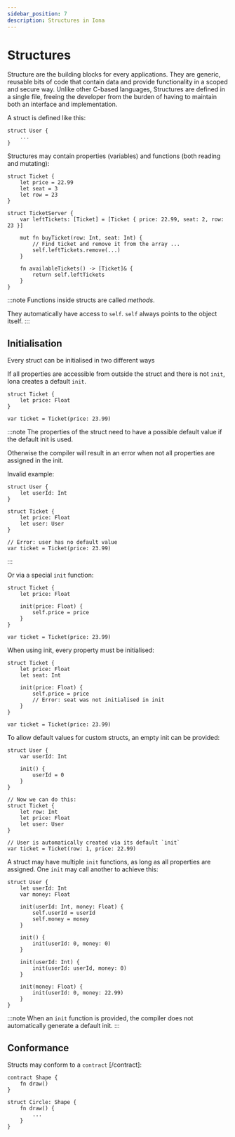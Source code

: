 ```yaml
---
sidebar_position: 7
description: Structures in Iona
---
```


# Structures

Structure are the building blocks for every applications. They are generic, reusable bits of code that contain data and provide functionality in a scoped and secure way.
Unlike other C-based languages, Structures are defined in a single file, freeing the developer from the burden of having to maintain both an interface and implementation.

A struct is defined like this:

```Iona
struct User {
    ...
}
```

Structures may contain properties (variables) and functions (both reading and mutating):

```Iona
struct Ticket {
    let price = 22.99
    let seat = 3
    let row = 23
}

struct TicketServer {
    var leftTickets: [Ticket] = [Ticket { price: 22.99, seat: 2, row: 23 }]

    mut fn buyTicket(row: Int, seat: Int) {
        // Find ticket and remove it from the array ...
        self.leftTickets.remove(...)
    }

    fn availableTickets() -> [Ticket]& {
        return self.leftTickets
    }
}
```

:::note
Functions inside structs are called *methods*.

They automatically have access to `self`. `self` always points to the object itself.
:::

## Initialisation

Every struct can be initialised in two different ways

If all properties are accessible from outside the struct and there is not `init`, Iona creates a default `init`.

```Iona
struct Ticket {
    let price: Float
}

var ticket = Ticket(price: 23.99)
```

:::note
The properties of the struct need to have a possible default value if the default init is used.

Otherwise the compiler will result in an error when not all properties are assigned in the init.

Invalid example:

```Iona
struct User {
    let userId: Int
}

struct Ticket {
    let price: Float
    let user: User
}

// Error: user has no default value
var ticket = Ticket(price: 23.99)
```

:::

Or via a special `init` function:

```Iona
struct Ticket {
    let price: Float

    init(price: Float) {
        self.price = price
    }
}

var ticket = Ticket(price: 23.99)
```

When using init, every property must be initialised:

```Iona
struct Ticket {
    let price: Float
    let seat: Int

    init(price: Float) {
        self.price = price
        // Error: seat was not initialised in init
    }
}

var ticket = Ticket(price: 23.99)
```

To allow default values for custom structs, an empty init can be provided:

```Iona
struct User {
    var userId: Int

    init() {
        userId = 0
    }
}

// Now we can do this:
struct Ticket {
    let row: Int
    let price: Float
    let user: User
}

// User is automatically created via its default `init`
var ticket = Ticket(row: 1, price: 22.99)
```

A struct may have multiple `init` functions, as long as all properties are assigned. One `init` may call another to achieve this:

```Iona
struct User {
    let userId: Int
    var money: Float

    init(userId: Int, money: Float) {
        self.userId = userId
        self.money = money
    }

    init() {
        init(userId: 0, money: 0)
    }

    init(userId: Int) {
        init(userId: userId, money: 0)
    }

    init(money: Float) {
        init(userId: 0, money: 22.99)
    }
}
```

:::note
When an `init` function is provided, the compiler does not automatically generate a default init.
:::

## Conformance

Structs may conform to a `contract` [/contract]:

```Iona
contract Shape {
    fn draw()
}

struct Circle: Shape {
    fn draw() {
        ...
    }
}
```
